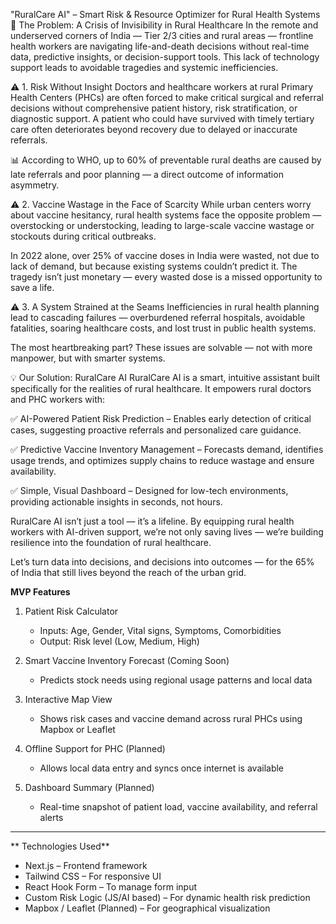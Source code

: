 "RuralCare AI" – Smart Risk & Resource Optimizer for Rural Health Systems
🧠 The Problem: A Crisis of Invisibility in Rural Healthcare
In the remote and underserved corners of India — Tier 2/3 cities and rural areas — frontline health workers are navigating life-and-death decisions without real-time data, predictive insights, or decision-support tools. This lack of technology support leads to avoidable tragedies and systemic inefficiencies.

⚠️ 1. Risk Without Insight
Doctors and healthcare workers at rural Primary Health Centers (PHCs) are often forced to make critical surgical and referral decisions without comprehensive patient history, risk stratification, or diagnostic support. A patient who could have survived with timely tertiary care often deteriorates beyond recovery due to delayed or inaccurate referrals.

📊 According to WHO, up to 60% of preventable rural deaths are caused by late referrals and poor planning — a direct outcome of information asymmetry.

⚠️ 2. Vaccine Wastage in the Face of Scarcity
While urban centers worry about vaccine hesitancy, rural health systems face the opposite problem — overstocking or understocking, leading to large-scale vaccine wastage or stockouts during critical outbreaks.

In 2022 alone, over 25% of vaccine doses in India were wasted, not due to lack of demand, but because existing systems couldn’t predict it. The tragedy isn’t just monetary — every wasted dose is a missed opportunity to save a life.

⚠️ 3. A System Strained at the Seams
Inefficiencies in rural health planning lead to cascading failures — overburdened referral hospitals, avoidable fatalities, soaring healthcare costs, and lost trust in public health systems.

The most heartbreaking part? These issues are solvable — not with more manpower, but with smarter systems.

💡 Our Solution: RuralCare AI
RuralCare AI is a smart, intuitive assistant built specifically for the realities of rural healthcare. It empowers rural doctors and PHC workers with:

✅ AI-Powered Patient Risk Prediction – Enables early detection of critical cases, suggesting proactive referrals and personalized care guidance.

✅ Predictive Vaccine Inventory Management – Forecasts demand, identifies usage trends, and optimizes supply chains to reduce wastage and ensure availability.

✅ Simple, Visual Dashboard – Designed for low-tech environments, providing actionable insights in seconds, not hours.

RuralCare AI isn’t just a tool — it’s a lifeline.
By equipping rural health workers with AI-driven support, we’re not only saving lives — we’re building resilience into the foundation of rural healthcare.

Let’s turn data into decisions, and decisions into outcomes — for the 65% of India that still lives beyond the reach of the urban grid.


**MVP Features**

1. Patient Risk Calculator  
   - Inputs: Age, Gender, Vital signs, Symptoms, Comorbidities  
   - Output: Risk level (Low, Medium, High)

2. Smart Vaccine Inventory Forecast (Coming Soon)  
   - Predicts stock needs using regional usage patterns and local data

3. Interactive Map View
   - Shows risk cases and vaccine demand across rural PHCs using Mapbox or Leaflet

4. Offline Support for PHC (Planned)  
   - Allows local data entry and syncs once internet is available

5. Dashboard Summary (Planned)  
   - Real-time snapshot of patient load, vaccine availability, and referral alerts

---

** Technologies Used**

- Next.js – Frontend framework  
- Tailwind CSS – For responsive UI  
- React Hook Form – To manage form input  
- Custom Risk Logic (JS/AI based) – For dynamic health risk prediction  
- Mapbox / Leaflet (Planned) – For geographical visualization
